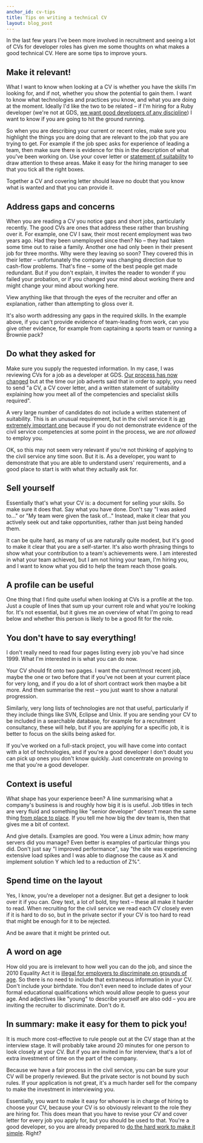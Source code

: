 ```yaml
---
anchor_id: cv-tips
title: Tips on writing a technical CV
layout: blog_post
---
```


In the last few years I've been more involved in recruitment and seeing a lot of
CVs for developer roles has given me some thoughts on what makes a good
technical CV. Here are some tips to improve yours.

## Make it relevant!

What I want to know when looking at a CV is whether you have the skills I'm
looking for, and if not, whether you show the potential to gain them. I want to
know what technologies and practices you know, and what you are doing at the
moment. Ideally I'd like the two to be related – if I'm hiring for a Ruby
developer (we're not at GDS, [we want good developers of any
discipline](https://gds.blog.gov.uk/jobs/)) I want to know if you are going to
hit the ground running.

So when you are describing your current or recent roles, make sure you highlight
the things you are doing that are relevant to the job that you are trying to get.
For example if the job spec asks for experience of leading a team, then make
sure there is evidence for this in the description of what you've been working
on. Use your cover letter or [statement of
suitability](https://gdstechnology.blog.gov.uk/2013/12/24/applying-for-a-job-at-gds/) to draw attention to these
areas. Make it easy for the hiring manager to see that you tick all the right
boxes.

Together a CV and covering letter should leave no doubt that you know what is
wanted and that you can provide it.

## Address gaps and concerns

When you are reading a CV you notice gaps and short jobs, particularly recently.
The good CVs are ones that address these rather than brushing over it. For
example, one CV I saw, their most recent employment was two years ago. Had they
been unemployed since then? No – they had taken some time out to raise a family.
Another one had only been in their present job for three months. Why were they
leaving so soon? They covered this in their letter – unfortunately the company
was changing direction due to cash-flow problems. That's fine – some of the best
people get made redundant. But if you don't explain, it invites the reader to
wonder if you failed your probation, or if you changed your mind about working
there and might change your mind about working here.

View anything like that through the eyes of the recruiter and offer an
explanation, rather than attempting to gloss over it.

It's also worth addressing any gaps in the required skills. In the example
above, if you can't provide evidence of team-leading from work, can you give
other evidence, for example from captaining a sports team or running a Brownie
pack?

## Do what they asked for

Make sure you supply the requested information. In my case, I was reviewing CVs
for a job as a developer at GDS. [Our process has now
changed](https://gdstechnology.blog.gov.uk/2015/07/14/applying-for-a-job-at-gds-update/) but at the time
our job adverts said that in order to apply, you need to send "a CV, a
CV cover letter, and a written statement of suitability explaining how you meet
all of the competencies and specialist skills required".

A very large number of candidates do not include a written statement of
suitability. This is an unusual requirement, but in the civil service it is [an
extremely important
one](https://gdstechnology.blog.gov.uk/2013/12/24/applying-for-a-job-at-gds/)
because if you do not demonstrate evidence of the civil service competencies at
some point in the process, we are *not allowed* to employ you.

OK, so this may not seem very relevant if you're not thinking of applying to the
civil service any time soon. But it is. As a developer, you want to demonstrate
that you are able to understand users' requirements, and a good place to start
is with what they actually ask for.

## Sell yourself

Essentially that's what your CV is: a document for selling your skills. So make
sure it does that. Say what you have done. Don't say "I was asked to..." or "My
team were given the task of..." Instead, make it clear that you actively seek
out and take opportunities, rather than just being handed them.

It can be quite hard, as many of us are naturally quite modest, but it's good to
make it clear that you are a self-starter. It's also worth phrasing things to
show what your contribution to a team's achievements were. I am interested in
what your team achieved, but I am not hiring your team, I'm hiring you, and I
want to know what you did to help the team reach those goals.

## A profile can be useful

One thing that I find quite useful when looking at CVs is a profile at the top.
Just a couple of lines that sum up your current role and what you're looking for.
It's not essential, but it gives me an overview of what I'm going to read below
and whether this person is likely to be a good fit for the role.

## You don't have to say everything!

I don't really need to read four pages listing every job you've had since 1999. What
I'm interested in is what you can do now.

Your CV should fit onto two pages. I want the current/most recent job,
maybe the one or two before that if you've not been at your current place for
very long, and if you do a lot of short contract work then
maybe a bit more. And then summarise the rest – you just want to show a natural progression.

Similarly, very long lists of technologies are not that useful, particularly if
they include things like SVN, Eclipse and Unix. If you are sending your CV to be
included in a searchable database, for example for a recruitment consultancy,
these will help, but if you are applying for a specific job, it is better to
focus on the skills being asked for.

If you've worked on a full-stack project, you will have come into contact with a
lot of technologies, and if you're a good developer I don't doubt you can pick
up ones you don't know quickly. Just concentrate on proving to me that you're a
good developer.

## Context is useful

What shape has your experience been? A line summarising what a company's
business is and roughly how big it is is useful. Job titles in tech are very
fluid and something like "senior developer" doesn't mean the same thing [from
place to
place](http://www.theguardian.com/info/developer-blog/2014/aug/28/what-does-it-mean-to-be-a-senior-developer).
If you tell me how big the dev team is, then that gives me a bit of context.

And give details. Examples are good. You were a Linux admin; how many servers did
you manage? Even better is examples of particular things you did. Don't just say
"I improved performance", say "the site was experiencing extensive load
spikes and I was able to diagnose the cause as X and implement solution Y which
led to a reduction of Z%".

## Spend time on the layout

Yes, I know, you're a developer not a designer. But get a designer to look over
it if you can. Grey text, a lot of bold, tiny text – these all make it harder to
read. When recruiting for the civil service we read each CV closely even if it
is hard to do so, but in the private sector if your CV is too hard to read that
might be enough for it to be rejected.

And be aware that it might be printed out.

## A word on age

How old you are is irrelevant to how well you can do the job, and since the 2010
Equality Act it is [illegal for employers to discriminate on grounds of
age](http://www.acas.org.uk/index.aspx?articleid=1841).
So there is no need to include that extraneous information in your CV. Don't
include your birthdate. You don't even need to include dates of your formal
educational qualifications which would allow people to guess your age. And
adjectives like "young" to describe yourself are also odd – you are inviting
the recruiter to discriminate. Don't do it.

## In summary: make it easy for them to pick you!

It is much more cost-effective to rule people out at the CV stage than at the
interview stage. It will probably take around 20 minutes for one person to look
closely at your CV. But if you are invited in for interview, that's a lot of
extra investment of time on the part of the company.

Because we have a fair process in the civil service, you can be sure your CV
will be properly reviewed. But the private sector is not bound by such rules. If
your application is not great, it's a much harder sell for the company to make
the investment in interviewing you.

Essentially, you want to make it easy for whoever is in charge of hiring to
choose your CV, because your CV is so obviously relevant to the role they are
hiring for. This does mean that you have to revise your CV and cover letter for
every job you apply for, but you should be used to that. You're a good
developer, so you are already prepared to [do the hard work to make it
simple](https://www.gov.uk/design-principles#fourth). Right?
